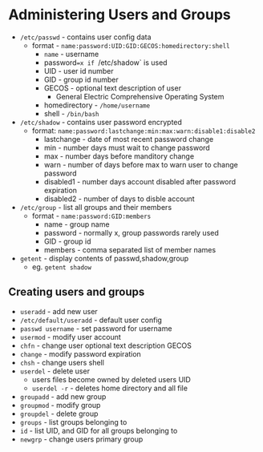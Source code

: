 # Administering Users and Groups
- `/etc/passwd` - contains user config data
	+ format -  `name:password:UID:GID:GECOS:homedirectory:shell`
	    -  `name` - username
	    - password`=x if `/etc/shadow` is used
	    - UID - user id number
	    - GID - group id number
	    - GECOS - optional text description of user
    	    + General Electric Comprehensive Operating System
	    - homedirectory - `/home/username`
	    - shell - `/bin/bash`
- `/etc/shadow` - contains user password encrypted
    + format: `name:password:lastchange:min:max:warn:disable1:disable2`
        * lastchange - date of most recent password change
        * min - number days must wait to change password
        * max - number days before manditory change
        * warn - number of days before max to warn user to change password
        * disabled1 - number days account disabled after password expiration
        * disabled2 - number of days to disble account
- `/etc/group` - list all groups and their members
    + format - `name:password:GID:members`
        * name - group name
        * password - normally x, group passwords rarely used
        * GID - group id
        * members - comma separated list of member names
- `getent` - display contents of passwd,shadow,group
    + eg. `getent shadow`
    

## Creating users and groups
- `useradd` - add new user
- `/etc/default/useradd` - default user config
- `passwd username` - set password for username
- `usermod` - modify user account
- `chfn` - change user optional text description GECOS
- `change` - modify password expiration
- `chsh` - change users shell
- `userdel` - delete user
    + users files become owned by deleted users UID
    + `userdel -r` - deletes home directory and all file
- `groupadd` - add new group
- `groupmod` - modify group
- `groupdel` - delete group
- `groups` - list groups belonging to
- `id` - list UID, and GID for all groups belonging to
- `newgrp` - change users primary group